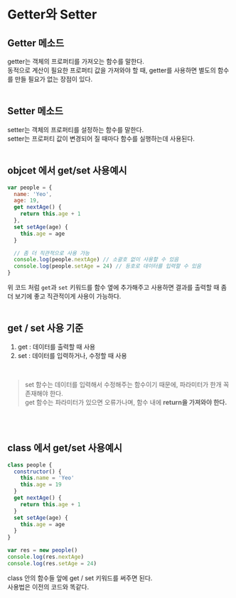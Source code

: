 # Getter와 Setter
## Getter 메소드
getter는 객체의 프로퍼티를 가져오는 함수를 말한다.
<br />
동적으로 계산이 필요한 프로퍼티 값을 가져와야 할 때, getter를 사용하면 별도의 함수를 만들 필요가 없는 장점이 있다.
<br /><br />

## Setter 메소드
setter는 객체의 프로퍼티를 설정하는 함수를 말한다.
<br />
setter는 프로퍼티 값이 변경되어 질 때마다 함수를 실행하는데 사용된다.
<br /><br />

## objcet 에서 get/set 사용예시

```javascript
var people = {
  name: 'Yeo',
  age: 19,
  get nextAge() {
    return this.age + 1
  },
  set setAge(age) {
    this.age = age
  }

  // 좀 더 직관적으로 사용 가능
  console.log(people.nextAge) // 소괄호 없이 사용할 수 있음
  console.log(people.setAge = 24) // 등호로 데이터를 입력할 수 있음
}
```

위 코드 처럼 `get`과 `set` 키워드를 함수 옆에 추가해주고 사용하면 결과를 출력할 때 좀 더 보기에 좋고 직관적이게 사용이 가능하다.
<br /><br />

## get / set 사용 기준
1. get : 데이터를 출력할 때 사용
1. set : 데이터를 입력하거나, 수정할 때 사용
<br />

> set 함수는 데이터를 입력해서 수정해주는 함수이기 때문에, 파라미터가 한개 꼭 존재해야 한다.<br />
 > get 함수는 파라미터가 있으면 오류가나며, 함수 내에 **return을 가져와야 한다.**

<br /><br />

## class 에서 get/set 사용예시

```javascript
class people {
  constructor() {
    this.name = 'Yeo'
    this.age = 19
  }
  get nextAge() {
    return this.age + 1
  }
  set setAge(age) {
    this.age = age
  }
}

var res = new people()
console.log(res.nextAge)
console.log(res.setAge = 24)

```

class 안의 함수들 앞에 get / set 키워드를 써주면 된다.
<br />
사용법은 이전의 코드와 똑같다.